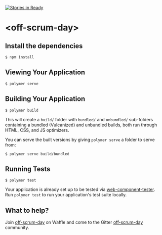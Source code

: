 [![Stories in Ready](https://badge.waffle.io/ruud/off-scrum-day.png?label=ready&title=Ready)](https://waffle.io/ruud/off-scrum-day)
# \<off-scrum-day\>

## Install the dependencies

```
$ npm install
```

## Viewing Your Application

```
$ polymer serve
```

## Building Your Application

```
$ polymer build
```

This will create a `build/` folder with `bundled/` and `unbundled/` sub-folders
containing a bundled (Vulcanized) and unbundled builds, both run through HTML,
CSS, and JS optimizers.

You can serve the built versions by giving `polymer serve` a folder to serve
from:

```
$ polymer serve build/bundled
```

## Running Tests

```
$ polymer test
```

Your application is already set up to be tested via [web-component-tester](https://github.com/Polymer/web-component-tester). Run `polymer test` to run your application's test suite locally.

## What to help?

Join [off-scrum-day](https://waffle.io/ruud/off-scrum-day/join) on Waffle
and come to the Gitter [off-scrum-day](https://gitter.im/off-scrum-day/Lobby?utm_source=share-link&utm_medium=link&utm_campaign=share-link) community.
